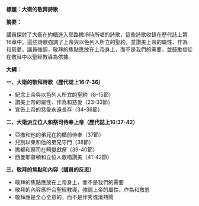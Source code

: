 **標題：大衛的敬拜詩歌**

**摘要：**

講員探討了大衛在約櫃進入耶路撒冷時所唱的詩歌，這些詩歌收錄在歷代誌上第16章中。這些詩歌強調了上帝與以色列人所立的聖約，並讚美上帝的屬性、作為和慈愛。講員強調，敬拜的焦點應放在上帝身上，而不是我們的需要，並鼓勵信徒在敬拜中以聖經教導為依據。

**大綱：**

**一、大衛的敬拜詩歌（歷代誌上16:7-36）**

* 紀念上帝與以色列人所立的聖約（8-15節）
* 讚美上帝的屬性、作為和慈愛（23-33節）
* 宣告上帝的慈愛永遠長存（34-36節）

**二、大衛派立位人和祭司侍奉上帝（歷代誌上16:37-42）**

* 亞撒和他的弟兄在約櫃前侍奉（37節）
* 兒別以東和他的弟兄守門（38節）
* 撒都和祭司在畸變獻祭（39-40節）
* 西曼耶督頓和立位人歌唱讚美（41-42節）

**三、敬拜的焦點和內容（講員的反思）**

* 敬拜的焦點應放在上帝身上，而不是我們的需要
* 敬拜的內容應符合聖經教導，強調上帝的屬性、作為和救恩
* 敬拜應是全心全意的，而不是作秀或湊熱鬧